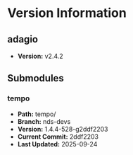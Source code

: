 # Version Information

## adagio
- **Version:** v2.4.2

## Submodules

### tempo
- **Path:** tempo/
- **Branch:** nds-devs
- **Version:** 1.4.4-528-g2ddf2203
- **Current Commit:** 2ddf2203
- **Last Updated:** 2025-09-24
